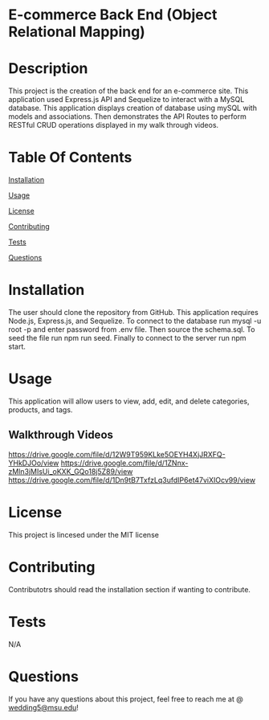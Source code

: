 # E-commerce Back End (Object Relational Mapping)

# Description 
This project is the creation of the back end for an e-commerce site. This application used Express.js API and Sequelize to interact with a MySQL database. This application displays creation of database using mySQL with models and associations. Then demonstrates the API Routes to perform RESTful CRUD operations displayed in my walk through videos.

# Table Of Contents 
[Installation](#Installation)

[Usage](#Usage)

[License](#License)

[Contributing](#Contributing)

[Tests](#Tests)

[Questions](#Questions)

# Installation
The user should clone the repository from GitHub. This application requires Node.js, Express.js, and Sequelize. To connect to the database run mysql -u root -p and enter password from .env file. Then source the schema.sql. To seed the file run npm run seed. Finally to connect to the server run npm start.

# Usage
This application will allow users to view, add, edit, and delete categories, products, and tags.

## Walkthrough Videos
https://drive.google.com/file/d/12W9T959KLke5OEYH4XjJRXFQ-YHkDJOo/view
https://drive.google.com/file/d/1ZNnx-zMln3jMIsUi_oKXK_GQo18j5Z89/view
https://drive.google.com/file/d/1Dn9tB7TxfzLq3ufdIP6et47viXIOcv99/view


# License
This project is lincesed under the MIT license

# Contributing
Contributotrs should read the installation section if wanting to contribute.
# Tests
N/A

# Questions
If you have any questions about this project, feel free to reach me at @ wedding5@msu.edu!
